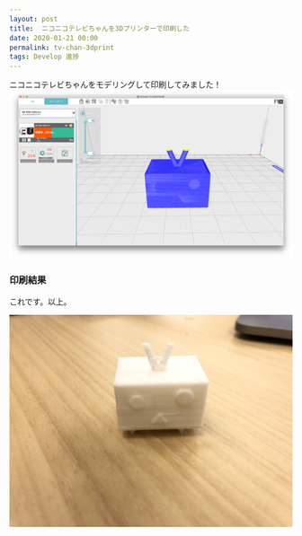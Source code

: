 ```yaml
---
layout: post
title:  ニコニコテレビちゃんを3Dプリンターで印刷した
date: 2020-01-21 00:00
permalink: tv-chan-3dprint
tags: Develop 進捗
---
```

ニコニコテレビちゃんをモデリングして印刷してみました！
<img class="post-img" src="assets/images/2020-01-21-01.png">

### 印刷結果

これです。以上。

<img class="post-img" src="assets/images/2020-01-21-02.jpg">